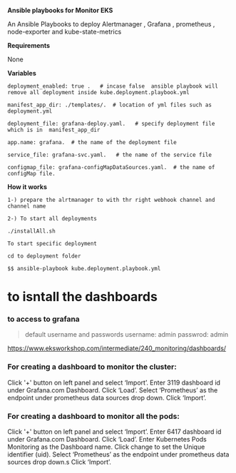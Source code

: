 **Ansible playbooks for Monitor EKS**
 
An Ansible Playbooks to deploy Alertmanager , Grafana , prometheus , node-exporter and kube-state-metrics

**Requirements**
 
None

**Variables**
```
deployment_enabled: true .   # incase false  ansible playbook will remove all deployment inside kube.deployment.playbook.yml

manifest_app_dir: ./templates/.  # location of yml files such as deployment.yml 

deployment_file: grafana-deploy.yaml.   # specify deployment file which is in  manifest_app_dir

app.name: grafana.  # the name of the deployment file 

service_file: grafana-svc.yaml.   # the name of the service file

configmap_file: grafana-configMapDataSources.yaml.  # the name of configMap file. 
```
**How it works**
```
1-) prepare the alrtmanager to with thr right webhook channel and channel name

2-) To start all deployments

./installAll.sh

 ```
 ```
To start specific deployment 

cd to deployment folder

$$ ansible-playbook kube.deployment.playbook.yml
```


# to isntall the dashboards 

### to access to grafana
> default username and passwords
username: admin
passwrod: admin


https://www.eksworkshop.com/intermediate/240_monitoring/dashboards/

### For creating a dashboard to monitor the cluster:

Click '+' button on left panel and select ‘Import’.
Enter 3119 dashboard id under Grafana.com Dashboard.
Click ‘Load’.
Select ‘Prometheus’ as the endpoint under prometheus data sources drop down.
Click ‘Import’.

###  For creating a dashboard to monitor all the pods:

Click '+' button on left panel and select ‘Import’.
Enter 6417 dashboard id under Grafana.com Dashboard.
Click ‘Load’.
Enter Kubernetes Pods Monitoring as the Dashboard name.
Click change to set the Unique identifier (uid).
Select ‘Prometheus’ as the endpoint under prometheus data sources drop down.s
Click ‘Import’.

